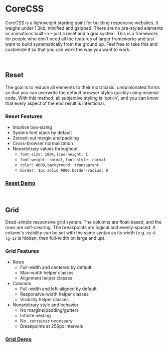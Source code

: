 # CoreCSS

CoreCSS is a lightweight starting point for building responsive websites. It weighs under 1.3kb, minified and gzipped. There are no pre-styled elements or animations built-in – just a reset and a grid system. This is a framework for people who don't need all the features of larger frameworks and just want to build systematically from the ground up. Feel free to take this and customize it so that you can work the way you want to work.

&nbsp;

## Reset

The goal is to reduce all elements to their most basic, unopinionated forms so that you can overwrite the default browser styles quickly using minimal code. With this method, all subjective styling is 'opt-in', and you can know that every aspect of the end result is intentional.

### Reset Features

* Intuitive box-sizing
* System font stack by default
* Zeroed-out margin and padding
* Cross-browser normalization
* Nonarbitrary values throughout
	* `font-size: 100%`, `line-height: 1`
	* `font-weight: normal`, `font-style: normal`
	* `color: #000`, `background: transparent`
	* `border: 1px solid #000`, `border-radius: 0`

### [Reset Demo](http://corecss.io/demo-reset)

&nbsp;

## Grid

Dead-simple responsive grid system. The columns are float-based, and the rows are self-clearing. The breakpoints are logical and evenly-spaced. A column's visibility can be set with the same syntax as its width (e.g. `xs-0 lg-12` is hidden, then full-width on large and up).

### Grid Features

* Rows
	* Full-width and centered by default
	* Max-width helper classes
	* Alignment helper classes
* Columns
	* Full-width and left-aligned by default
	* Responsive-width helper classes
	* Visibility helper classes
* Nonarbitrary style and behavior
	* No margins/padding/gutters
	* Infinite nesting
	* No `.container` necessary
	* Breakpoints at 256px intervals

### [Grid Demo](http://corecss.io/demo-grid)
